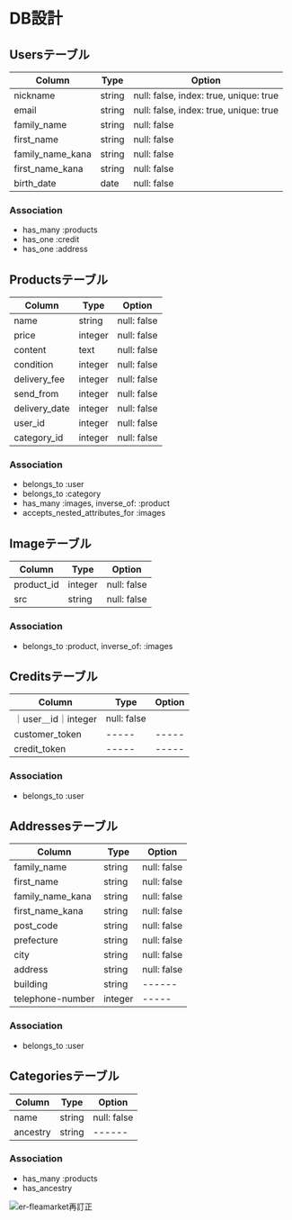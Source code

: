 # DB設計

## Usersテーブル

|Column|Type|Option|
|------|----|------|
|nickname|string|null: false, index: true, unique: true|
|email|string|null: false, index: true, unique: true|
|family_name|string|null: false|
|first_name|string|null: false|
|family_name_kana|string|null: false|
|first_name_kana|string|null: false|
|birth_date|date|null: false|

### Association
- has_many :products
- has_one :credit
- has_one :address


## Productsテーブル
|Column|Type|Option|
|------|----|------|
|name|string|null: false|
|price|integer|null: false|
|content|text|null: false|
|condition|integer|null: false|
|delivery_fee|integer|null: false|
|send_from|integer|null: false|
|delivery_date|integer|null: false|
|user_id|integer|null: false|
|category_id|integer|null: false|

### Association
- belongs_to :user
- belongs_to :category
- has_many :images, inverse_of: :product
- accepts_nested_attributes_for :images


## Imageテーブル
|Column|Type|Option|
|------|----|------|
|product_id|integer|null: false|
|src|string|null: false|

### Association
- belongs_to :product, inverse_of: :images


## Creditsテーブル
|Column|Type|Option|
|------|----|------|
｜user＿id｜integer|null: false|
|customer_token|-----|-----|
|credit_token|-----|-----|


### Association
- belongs_to :user


## Addressesテーブル
|Column|Type|Option|
|------|----|------|
|family_name|string|null: false|
|first_name|string|null: false|
|family_name_kana|string|null: false|
|first_name_kana|string|null: false|
|post_code|string|null: false|
|prefecture|string|null: false|
|city|string|null: false|
|address|string|null: false|
|building|string|------|
|telephone-number|integer|-----|


### Association
- belongs_to :user


## Categoriesテーブル
|Column|Type|Option|
|------|----|------|
|name|string|null: false|
|ancestry|string|------|

### Association
- has_many :products
- has_ancestry


![er-fleamarket再訂正](https://user-images.githubusercontent.com/67687475/89699136-ec6e6600-d95f-11ea-8636-dfcc00853450.jpg)
